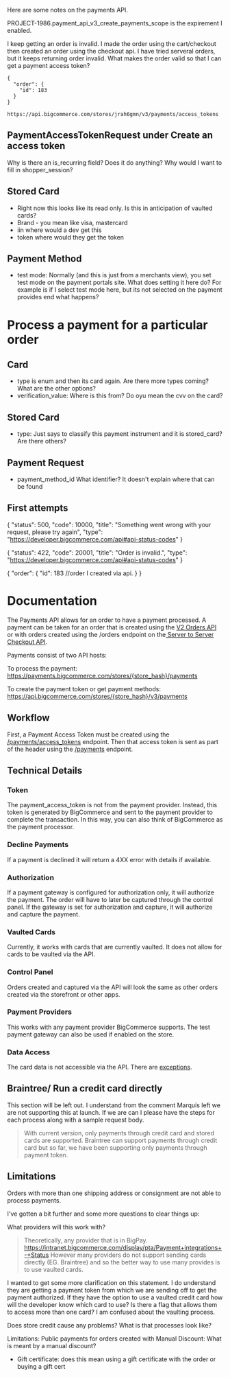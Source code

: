 Here are some notes on the payments API.


PROJECT-1986.payment_api_v3_create_payments_scope is the expirement I enabled.

I keep getting an order is invalid. I made the order using the cart/checkout then created an order using the checkout api. 
I have tried serveral orders, but it keeps returning order invalid. What makes the order valid so that I can get a payment access token?

```
{
  "order": {
    "id": 183
  }
}

```

`https://api.bigcommerce.com/stores/jrah6gmn/v3/payments/access_tokens`

## PaymentAccessTokenRequest under Create an access token

Why is there an is_recurring field? Does it do anything?
Why would I want to fill in shopper_session?

## Stored Card
- Right now this looks like its read only. Is this in anticipation of vaulted cards?
- Brand - you mean like visa, mastercard
- iin where would a dev get this
- token where would they get the token

## Payment Method
- test mode: Normally (and this is just from a merchants view), you set test mode on the payment portals site. What does setting
it here do? For example is if I select test mode here, but its not selected on the payment provides end what happens?

# Process a payment for a particular order

## Card
- type is enum and then its card again. Are there more types coming? What are the other options?
- verification_value: Where is this from? Do oyu mean the cvv on the card?

## Stored Card
- type: Just says to classify this payment instrument and it is stored_card? Are there others? 

## Payment Request
- payment_method_id What identifier? It doesn't explain where that can be found


## First attempts

{
    "status": 500,
    "code": 10000,
    "title": "Something went wrong with your request, please try again",
    "type": "https://developer.bigcommerce.com/api#api-status-codes"
}


{
    "status": 422,
    "code": 20001,
    "title": "Order is invalid.",
    "type": "https://developer.bigcommerce.com/api#api-status-codes"
}

{
  "order": {
    "id": 183 //order I created via api.
  }
}




# Documentation 

The Payments API allows for an order to have a payment processed.
A payment can be taken for an order that is created using the [V2 Orders API]() or with orders created using the /orders endpoint on the[ Server to Server Checkout API]().

Payments consist of two API hosts:

To process the payment: https://payments.bigcommerce.com/stores/{store_hash}/payments

To create the payment token or get payment methods:
https://api.bigcommerce.com/stores/{store_hash}/v3/payments

## Workflow
First, a Payment Access Token must be created using the [/payments/access_tokens]() endpoint. Then that access token is sent as part of the header using the [/payments]() endpoint.

## Technical Details 

### Token
The payment_access_token is not from the payment provider. Instead, this token is generated by BigCommerce and sent to the payment provider to complete the transaction. In this way, you can also think of BigCommerce as the payment processor. 

### Decline Payments
If a payment is declined it will return a 4XX error with details if available. 

### Authorization
If a payment gateway is configured for authorization only, it will authorize the payment. The order will have to later be captured through the control panel. If the gateway is set for authorization and capture, it will authorize and capture the payment.

### Vaulted Cards
Currently, it works with cards that are currently vaulted. It does not allow for cards to be vaulted via the API.

### Control Panel
Orders created and captured via the API will look the same as other orders created via the storefront or other apps. 

### Payment Providers
This works with any payment provider BigCommerce supports. The test payment gateway can also be used if enabled on the store.

### Data Access
The card data is not accessible via the API. There are [exceptions](). 

## Braintree/ Run a credit card directly
This section will be left out. I understand from the comment Marquis left we are not supporting this at launch. If we are can I please have the steps for each process along with a sample request body.

> With current version, only payments through credit card and stored cards are supported. Braintree can support payments through credit card but so far, we have been supporting only payments through payment token.

## Limitations
Orders with more than one shipping address or consignment are not able to process payments. 


I've gotten a bit further and some more questions to clear things up: 

What providers will this work with?

> Theoretically, any provider that is in BigPay. https://intranet.bigcommerce.com/display/pta/Payment+integrations+-+Status
> However many providers do not support sending cards directly (EG. Braintree) and so the better way to use many provides is to use vaulted cards.

I wanted to get some more clarification on this statement. I do understand they are getting a payment token from which we are sending off to get the payment authorized. If they have the option to use a vaulted credit card how will the developer know which card to use? Is there a flag that allows them to access more than one card? I am confused about the vaulting process. 

 Does store credit cause any problems? What is that processes look like?

Limitations:
Public payments for orders created with Manual Discount: What is meant by a manual discount?
- Gift certificate: does this mean using a gift certificate with the order or buying a gift cert

